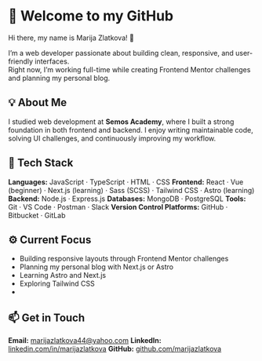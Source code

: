 # 🚀 Welcome to my GitHub

Hi there, my name is Marija Zlatkova! 👋

I’m a web developer passionate about building clean, responsive, and user-friendly interfaces.  
Right now, I’m working full-time while creating Frontend Mentor challenges and planning my personal blog.

## 💡 About Me

I studied web development at **Semos Academy**, where I built a strong foundation in both frontend and backend.
I enjoy writing maintainable code, solving UI challenges, and continuously improving my workflow.

## 🔧 Tech Stack

**Languages:** JavaScript · TypeScript · HTML · CSS
**Frontend:** React · Vue (beginner) · Next.js (learning) · Sass (SCSS) · Tailwind CSS · Astro (learning)
**Backend:** Node.js · Express.js
**Databases:** MongoDB · PostgreSQL
**Tools:** Git · VS Code · Postman · Slack
**Version Control Platforms:** GitHub · Bitbucket · GitLab

## ⚙️ Current Focus

- Building responsive layouts through Frontend Mentor challenges
- Planning my personal blog with Next.js or Astro
- Learning Astro and Next.js
- Exploring Tailwind CSS
- 
## 📫 Get in Touch

**Email:** marijazlatkova44@yahoo.com 
**LinkedIn:** [linkedin.com/in/marijazlatkova](https://www.linkedin.com/in/marijazlatkova) 
**GitHub:** [github.com/marijazlatkova](https://github.com/marijazlatkova) 
